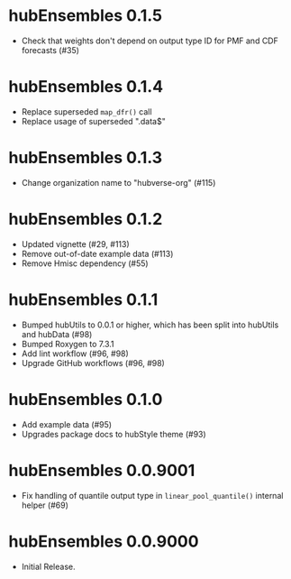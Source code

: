 # hubEnsembles 0.1.5

* Check that weights don't depend on output type ID for PMF and CDF forecasts (#35)

# hubEnsembles 0.1.4

* Replace superseded `map_dfr()` call
* Replace usage of superseded ".data$"

# hubEnsembles 0.1.3

* Change organization name to "hubverse-org" (#115)

# hubEnsembles 0.1.2

* Updated vignette (#29, #113)
* Remove out-of-date example data (#113)
* Remove Hmisc dependency (#55)

# hubEnsembles 0.1.1

* Bumped hubUtils to 0.0.1 or higher, which has been split into hubUtils and hubData (#98)
* Bumped Roxygen to 7.3.1
* Add lint workflow (#96, #98)
* Upgrade GitHub workflows (#96, #98)

# hubEnsembles 0.1.0

* Add example data (#95)
* Upgrades package docs to hubStyle theme (#93)

# hubEnsembles 0.0.9001

* Fix handling of quantile output type in `linear_pool_quantile()` internal helper (#69)

# hubEnsembles 0.0.9000

* Initial Release.
